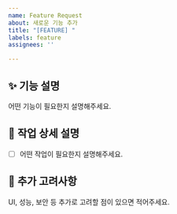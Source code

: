 ```yaml
---
name: Feature Request
about: 새로운 기능 추가
title: "[FEATURE] "
labels: feature
assignees: ''

---
```


## ✨ 기능 설명
어떤 기능이 필요한지 설명해주세요.

## 📌 작업 상세 설명
- [ ] 어떤 작업이 필요한지 설명해주세요.

## 📝 추가 고려사항
UI, 성능, 보안 등 추가로 고려할 점이 있으면 적어주세요.